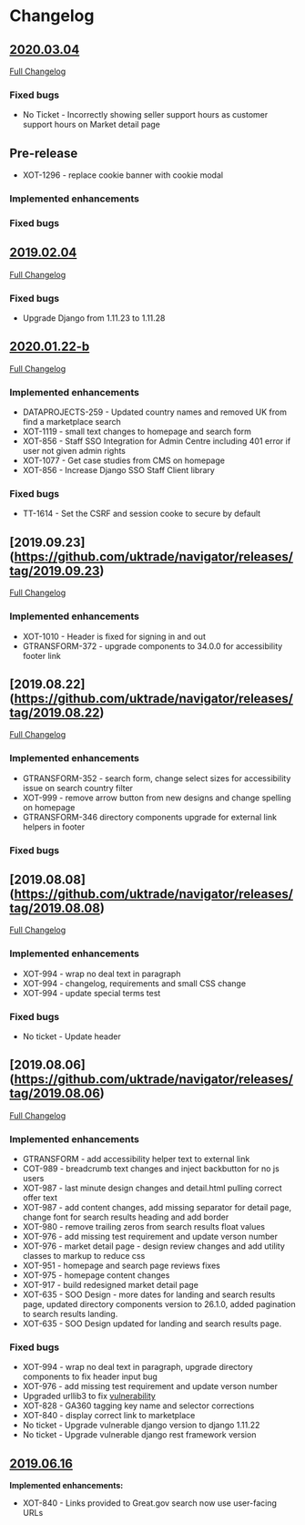 # Changelog

## [2020.03.04](https://github.com/uktrade/navigator/releases/tag/2020.03.04)
[Full Changelog](https://github.com/uktrade/navigator/compare/2019.02.04...2020.03.04)

### Fixed bugs
- No Ticket - Incorrectly showing seller support hours as customer support hours on Market detail page


## Pre-release

- XOT-1296 - replace cookie banner with cookie modal

### Implemented enhancements

### Fixed bugs


## [2019.02.04](https://github.com/uktrade/navigator/releases/tag/2019.02.04)
[Full Changelog](https://github.com/uktrade/navigator/compare/2020.01.22-b...2019.02.04)

### Fixed bugs
- Upgrade Django from 1.11.23 to 1.11.28

## [2020.01.22-b](https://github.com/uktrade/navigator/releases/tag/2020.01.22-b)
[Full Changelog](https://github.com/uktrade/navigator/compare/2019.09.23...2020.01.22-b)

### Implemented enhancements
- DATAPROJECTS-259 - Updated country names and removed UK from find a marketplace search
- XOT-1119 - small text changes to homepage and search form
- XOT-856 - Staff SSO Integration for Admin Centre including 401 error if user not given admin rights
- XOT-1077 - Get case studies from CMS on homepage
- XOT-856 - Increase Django SSO Staff Client library 

### Fixed bugs
 - TT-1614 - Set the CSRF and session cooke to secure by default

## [2019.09.23] (https://github.com/uktrade/navigator/releases/tag/2019.09.23)
[Full Changelog](https://github.com/uktrade/navigator/compare/2019.08.22...2019.09.23)

### Implemented enhancements
- XOT-1010 - Header is fixed for signing in and out
- GTRANSFORM-372 - upgrade components to 34.0.0 for accessibility footer link


## [2019.08.22] (https://github.com/uktrade/navigator/releases/tag/2019.08.22)
[Full Changelog](https://github.com/uktrade/navigator/compare/2019.08.08...2019.08.22)

### Implemented enhancements
- GTRANSFORM-352 - search form, change select sizes for accessibility issue on search country filter
- XOT-999 - remove arrow button from new designs and change spelling on homepage
- GTRANSFORM-346 directory components upgrade for external link helpers in footer

### Fixed bugs


## [2019.08.08] (https://github.com/uktrade/navigator/releases/tag/2019.08.08)
[Full Changelog](https://github.com/uktrade/navigator/compare/2019.08.06...2019.08.08)

### Implemented enhancements
- XOT-994 - wrap no deal text in paragraph
- XOT-994 - changelog, requirements and small CSS change
- XOT-994 - update special terms test

### Fixed bugs
- No ticket - Update header


## [2019.08.06] (https://github.com/uktrade/navigator/releases/tag/2019.08.06)
[Full Changelog](https://github.com/uktrade/navigator/compare/cba35dba000639efa336db8904bc7e5331feef0f..2019.08.06)

### Implemented enhancements
- GTRANSFORM - add accessibility helper text to external link
- COT-989 - breadcrumb text changes and inject backbutton for no js users
- XOT-987 - last minute design changes and detail.html pulling correct offer text
- XOT-987 - add content changes, add missing separator for detail page, change font for search results heading and add border
- XOT-980 - remove trailing zeros from search results float values
- XOT-976 - add missing test requirement and update verson number
- XOT-976 - market detail page - design review changes and add utility classes to markup to reduce css
- XOT-951 - homepage and search page reviews fixes
- XOT-975 - homepage content changes
- XOT-917 - build redesigned market detail page
- XOT-635 - SOO Design - more dates  for landing and search results page, updated directory components version to 26.1.0, added pagination to search results landing.
- XOT-635 - SOO Design updated for landing and search results page.

### Fixed bugs
- XOT-994 - wrap no deal text in paragraph, upgrade directory components to fix header input bug
- XOT-976 - add missing test requirement and update verson number
- Upgraded urllib3 to fix [vulnerability](https://nvd.nist.gov/vuln/detail/CVE-2019-11324)
- XOT-828 - GA360 tagging key name and selector corrections
- XOT-840 - display correct link to marketplace
- No ticket - Upgrade vulnerable django version to django 1.11.22
- No ticket - Upgrade vulnerable django rest framework version

## [2019.06.16](https://github.com/uktrade/navigator/releases/tag/2019.06.16)

**Implemented enhancements:**

- XOT-840 - Links provided to Great.gov search now use user-facing URLs
